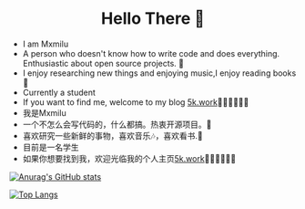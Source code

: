 <h1 align="center"> Hello There 👋 </h1>

* I am Mxmilu
* A person who doesn't know how to write code and does everything. Enthusiastic about open source projects. 🤔
* I enjoy researching new things and enjoying music,I enjoy reading books 📖
* Currently a student
* If you want to find me, welcome to my blog [5k.work](https://5k.work)🎊🎊🎊🎊🎊🎊     
* 我是Mxmilu
* 一个不怎么会写代码的，什么都搞。热衷开源项目。🤔
* 喜欢研究一些新鲜的事物，喜欢音乐🎶，喜欢看书.📖
* 目前是一名学生
* 如果你想要找到我，欢迎光临我的个人主页[5k.work](https://5k.work)🎊🎊🎊🎊🎊🎊

[![Anurag's GitHub stats](https://github-readme-stats.vercel.app/api?username=Mxmilu666)](https://github.com/anuraghazra/github-readme-stats)

[![Top Langs](https://github-readme-stats.vercel.app/api/top-langs/?username=Mxmilu666)](https://github.com/anuraghazra/github-readme-stats)

